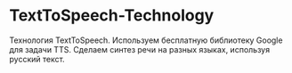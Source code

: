 # TextToSpeech-Technology
Технология TextToSpeech. Используем бесплатную библиотеку Google для задачи TTS. Сделаем синтез речи на разных языках, используя русский текст.
